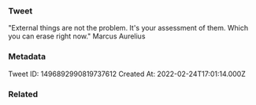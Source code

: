 ### Tweet
"External things are not the problem. It's your assessment of them. Which you can erase right now." Marcus Aurelius

### Metadata
Tweet ID: 1496892990819737612
Created At: 2022-02-24T17:01:14.000Z

### Related

